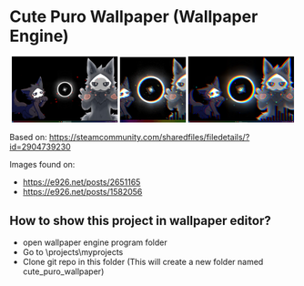 # Cute Puro Wallpaper (Wallpaper Engine)


<div align="center">

<img width="37%" src="preview1.png">
<img width="23%" src="preview.gif">
<img width="37%" src="preview2.jpg">

</div>



Based on: https://steamcommunity.com/sharedfiles/filedetails/?id=2904739230

Images found on:

- https://e926.net/posts/2651165
- https://e926.net/posts/1582056

## How to show this project in wallpaper editor?

- open wallpaper engine program folder
- Go to \projects\myprojects
- Clone git repo in this folder (This will create a new folder named cute_puro_wallpaper)
